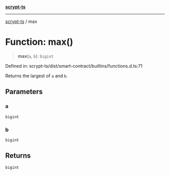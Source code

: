 [**scrypt-ts**](../README.md)

***

[scrypt-ts](../globals.md) / max

# Function: max()

> **max**(`a`, `b`): `bigint`

Defined in: scrypt-ts/dist/smart-contract/builtins/functions.d.ts:71

Returns the largest of `a` and `b`.

## Parameters

### a

`bigint`

### b

`bigint`

## Returns

`bigint`
